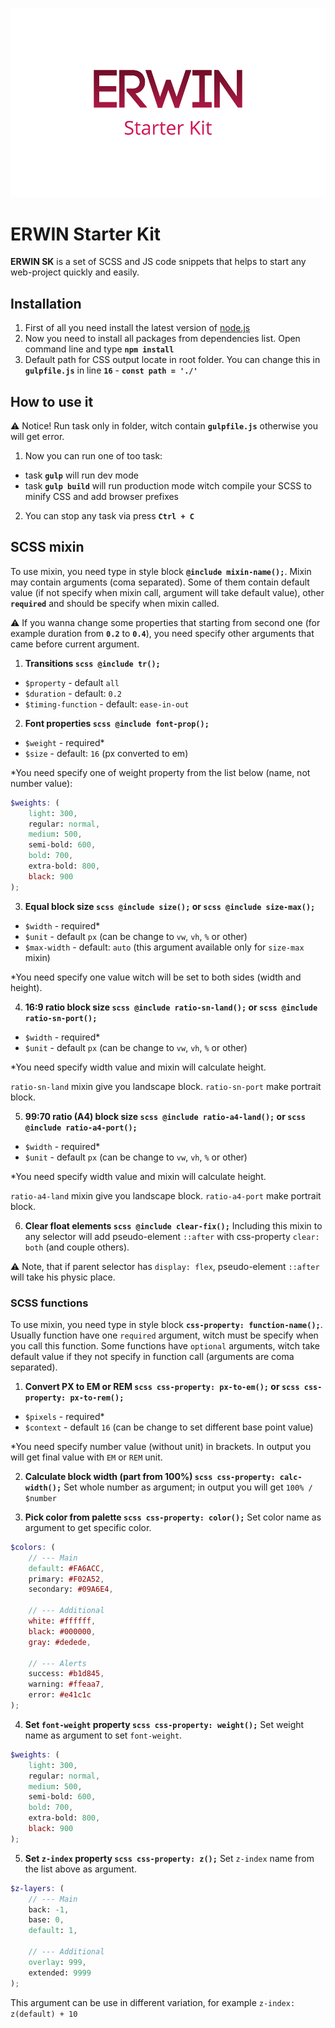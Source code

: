 ![ ](/preview.png)


# ERWIN Starter Kit
**ERWIN SK** is a set of SCSS and JS code snippets that helps to start any web-project quickly and easily.


## Installation
1. First of all you need install the latest version of [node.js](https://nodejs.org/uk/)
2. Now you need to install all packages from dependencies list. Open command line and type **`npm install`**
3. Default path for CSS output locate in root folder. You can change this in **`gulpfile.js`** in line **`16`** - **`const path = './'`**


## How to use it
:warning: Notice! Run task only in folder, witch contain **`gulpfile.js`** otherwise you will get error.

1. Now you can run one of too task:
  - task **```gulp```** will run dev mode
  - task **```gulp build```** will run production mode witch compile your SCSS to minify CSS and add browser prefixes
2. You can stop any task via press **```Ctrl + C```**


## SCSS mixin
To use mixin, you need type in style block **```@include mixin-name();```**. Mixin may contain arguments (coma separated). Some of them contain default value (if not specify when mixin call, argument will take default value), other **`required`** and should be specify when mixin called.

:warning: If you wanna change some properties that starting from second one (for example duration from **`0.2`** to **`0.4`**), you need specify other arguments that came before current argument. 

1. **Transitions ```scss @include tr();```**
  - `$property` - default `all`
  - `$duration` - default: `0.2`
  - `$timing-function` - default: `ease-in-out`

2. **Font properties ```scss @include font-prop();```**
  - `$weight` - required*
  - `$size` - default: `16` (px converted to em)

*You need specify one of weight property from the list below (name, not number value):

```scss   
$weights: (
    light: 300,
    regular: normal,
    medium: 500,
    semi-bold: 600,
    bold: 700,
    extra-bold: 800,
    black: 900
);
```
3. **Equal block size ```scss @include size();``` or ```scss @include size-max();```**
  - `$width` - required*
  - `$unit` - default `px` (can be change to `vw`, `vh`, `%` or other)
  - `$max-width` - default: `auto` (this argument available only for `size-max` mixin)
   
*You need specify one value witch will be set to both sides (width and height). 

4. **16:9 ratio block size ```scss @include ratio-sn-land();``` or ```scss @include ratio-sn-port();```**
  - `$width` - required*
  - `$unit` - default `px` (can be change to `vw`, `vh`, `%` or other)

*You need specify width value and mixin will calculate height.
   
  `ratio-sn-land` mixin give you landscape block.
  `ratio-sn-port` make portrait block.

5. **99:70 ratio (A4) block size ```scss @include ratio-a4-land();``` or ```scss @include ratio-a4-port();```**
  - `$width` - required*
  - `$unit` - default `px` (can be change to `vw`, `vh`, `%` or other)

*You need specify width value and mixin will calculate height.

  `ratio-a4-land` mixin give you landscape block.
  `ratio-a4-port` make portrait block.

6. **Clear float elements ```scss @include clear-fix();```**
Including this mixin to any selector will add pseudo-element `::after` with css-property `clear: both` (and couple others).

:warning: Note, that if parent selector has `display: flex`, pseudo-element `::after` will take his physic place. 

### SCSS functions
To use mixin, you need type in style block **`css-property: function-name();`**. Usually function have one `required` argument, witch must be specify when you call this function. Some functions have `optional` arguments, witch take default value if they not specify in function call (arguments are coma separated).

1. **Convert PX to EM or REM ```scss css-property: px-to-em();``` or ```scss css-property: px-to-rem();```**
  - `$pixels` - required*
  - `$context` - default `16` (can be change to set different base point value)

*You need specify number value (without unit) in brackets. In output you will get final value with `EM` or `REM` unit.

2. **Calculate block width (part from 100%) ```scss css-property: calc-width();```**
Set whole number as argument; in output you will get `100% / $number`

3. **Pick color from palette ```scss css-property: color();```**
Set color name as argument to get specific color. 

```scss   
$colors: (
    // --- Main  
    default: #FA6ACC,
    primary: #F02A52,
    secondary: #09A6E4,

    // --- Additional
    white: #ffffff,
    black: #000000,
    gray: #dedede,

    // --- Alerts
    success: #b1d845,
    warning: #ffeaa7,
    error: #e41c1c
);
```

4. **Set `font-weight` property ```scss css-property: weight();```**
Set weight name as argument to set `font-weight`. 
    
```scss   
$weights: (
    light: 300,
    regular: normal,
    medium: 500,
    semi-bold: 600,
    bold: 700,
    extra-bold: 800,
    black: 900
);
```

5. **Set `z-index` property ```scss css-property: z();```**
Set `z-index` name from the list above as argument. 
    
```scss   
$z-layers: (
    // --- Main 
    back: -1,
    base: 0,
    default: 1,

    // --- Additional  
    overlay: 999,
    extended: 9999
);
```
This argument can be use in different variation, for example `z-index: z(default) + 10`
